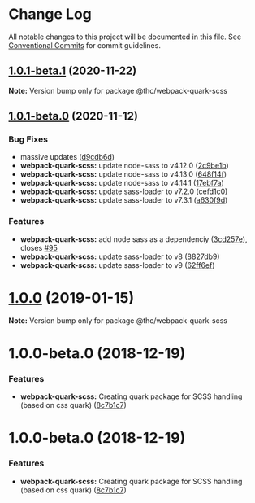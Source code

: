 # Change Log

All notable changes to this project will be documented in this file.
See [Conventional Commits](https://conventionalcommits.org) for commit guidelines.

## [1.0.1-beta.1](https://github.com/thc-tools/webpack-laboratory/compare/@thc/webpack-quark-scss@1.0.1-beta.0...@thc/webpack-quark-scss@1.0.1-beta.1) (2020-11-22)

**Note:** Version bump only for package @thc/webpack-quark-scss





## [1.0.1-beta.0](https://github.com/thc-tools/webpack-laboratory/compare/@thc/webpack-quark-scss@1.0.0...@thc/webpack-quark-scss@1.0.1-beta.0) (2020-11-12)


### Bug Fixes

* massive updates ([d9cdb6d](https://github.com/thc-tools/webpack-laboratory/commit/d9cdb6de2947dca6e215f3d5150b44176117fdeb))
* **webpack-quark-scss:** update node-sass to v4.12.0 ([2c9be1b](https://github.com/thc-tools/webpack-laboratory/commit/2c9be1be7c762d6b36f1f1e5215513c9bee2cdce))
* **webpack-quark-scss:** update node-sass to v4.13.0 ([648f14f](https://github.com/thc-tools/webpack-laboratory/commit/648f14f1c9dbf3b5f9dcc7e124e61f10f06d394a))
* **webpack-quark-scss:** update node-sass to v4.14.1 ([17ebf7a](https://github.com/thc-tools/webpack-laboratory/commit/17ebf7a1143597ea0f53c883c8cef8565e3d7a88))
* **webpack-quark-scss:** update sass-loader to v7.2.0 ([cefd1c0](https://github.com/thc-tools/webpack-laboratory/commit/cefd1c054cc539baec3304aac199fc3ef243d184))
* **webpack-quark-scss:** update sass-loader to v7.3.1 ([a630f9d](https://github.com/thc-tools/webpack-laboratory/commit/a630f9db72c18b3f1c39ad1ddd7b4d8a90875ff3))


### Features

* **webpack-quark-scss:** add node sass as a dependenciy ([3cd257e](https://github.com/thc-tools/webpack-laboratory/commit/3cd257efcddda668d8784c9151cd4257ef8bdf08)), closes [#95](https://github.com/thc-tools/webpack-laboratory/issues/95)
* **webpack-quark-scss:** update sass-loader to v8 ([8827db9](https://github.com/thc-tools/webpack-laboratory/commit/8827db9a8611b6417ec1c7cb5d27b7ee3a56194f))
* **webpack-quark-scss:** update sass-loader to v9 ([62ff6ef](https://github.com/thc-tools/webpack-laboratory/commit/62ff6efb79d0d89173c0cf28e072cae9745c65a5))





# [1.0.0](https://github.com/thc-tools/webpack-laboratory/compare/@thc/webpack-quark-scss@1.0.0-beta.0...@thc/webpack-quark-scss@1.0.0) (2019-01-15)

**Note:** Version bump only for package @thc/webpack-quark-scss






# 1.0.0-beta.0 (2018-12-19)


### Features

* **webpack-quark-scss:** Creating quark package for SCSS handling (based on css quark) ([8c7b1c7](https://github.com/thc-tools/webpack-laboratory/commit/8c7b1c7))





# 1.0.0-beta.0 (2018-12-19)


### Features

* **webpack-quark-scss:** Creating quark package for SCSS handling (based on css quark) ([8c7b1c7](https://github.com/thc-tools/webpack-laboratory/commit/8c7b1c7))
